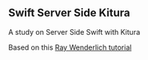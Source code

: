 ## Swift Server Side Kitura

A study on Server Side Swift with Kitura

Based on this [Ray Wenderlich tutorial](https://github.com/lucasferraco/SwiftServerSide-Kitura)

